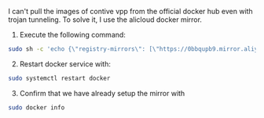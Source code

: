 I can't pull the images of contive vpp from the official docker hub even with trojan tunneling. To solve it, I use the alicloud docker mirror.

1. Execute the following command:
```bash
sudo sh -c 'echo {\"registry-mirrors\": [\"https://0bbqupb9.mirror.aliyuncs.com\"]} > /etc/docker/daemon.json'
```

2. Restart docker service with: 
```bash
sudo systemctl restart docker
```

3. Confirm that we have already setup the mirror with
```bash
sudo docker info
```
